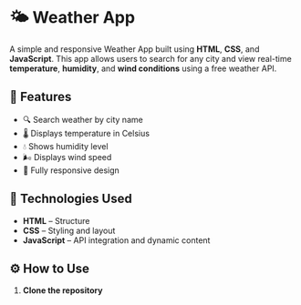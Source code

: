 # 🌤️ Weather App

A simple and responsive Weather App built using **HTML**, **CSS**, and **JavaScript**. This app allows users to search for any city and view real-time **temperature**, **humidity**, and **wind conditions** using a free weather API.

## 🚀 Features

- 🔍 Search weather by city name
- 🌡️ Displays temperature in Celsius
- 💧 Shows humidity level
- 🌬️ Displays wind speed
- 📱 Fully responsive design


## 🔧 Technologies Used

- **HTML** – Structure
- **CSS** – Styling and layout
- **JavaScript** – API integration and dynamic content


## ⚙️ How to Use

1. **Clone the repository**

  
